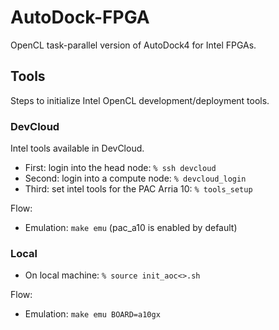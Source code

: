 # AutoDock-FPGA

OpenCL task-parallel version of AutoDock4 for Intel FPGAs.

## Tools

Steps to initialize Intel OpenCL development/deployment tools.

### DevCloud

Intel tools available in DevCloud.

* First: login into the head node: `% ssh devcloud`
* Second: login into a compute node: `% devcloud_login`
* Third: set intel tools for the PAC Arria 10: `% tools_setup`

Flow:

* Emulation: `make emu` (pac_a10 is enabled by default)

### Local

* On local machine: `% source init_aoc<>.sh`

Flow:

* Emulation: `make emu BOARD=a10gx`
